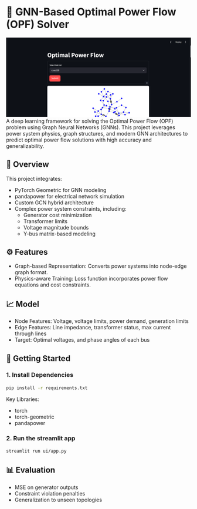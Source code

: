 # 🔌 GNN-Based Optimal Power Flow (OPF) Solver
<img src="assests/Screenshot.png" alt="OPF">
A deep learning framework for solving the Optimal Power Flow (OPF) problem using Graph Neural Networks (GNNs). This project leverages power system physics, graph structures, and modern GNN architectures to predict optimal power flow solutions with high accuracy and generalizability.

## 🧠 Overview
This project integrates:

- PyTorch Geometric for GNN modeling
- pandapower for electrical network simulation
- Custom GCN hybrid architecture
- Complex power system constraints, including:
    - Generator cost minimization
    - Transformer limits
    - Voltage magnitude bounds
    - Y-bus matrix-based modeling


## ⚙️ Features
- Graph-based Representation: Converts power systems into node-edge graph format.
- Physics-aware Training: Loss function incorporates power flow equations and cost constraints.

## 📈 Model
- Node Features: Voltage, voltage limits, power demand, generation limits
- Edge Features: Line impedance, transformer status, max current through lines
- Target: Optimal voltages, and phase angles of each bus 

## 🚀 Getting Started
### 1. Install Dependencies
```bash
pip install -r requirements.txt
```

 Key Libraries:

- torch
- torch-geometric
- pandapower

### 2. Run the streamlit app
```bash
streamlit run ui/app.py
```

## 📊 Evaluation
- MSE on generator outputs
- Constraint violation penalties
- Generalization to unseen topologies
